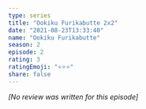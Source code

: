 ```yaml
---
type: series
title: "Ookiku Furikabutte 2x2"
date: "2021-08-23T13:33:40"
name: "Ookiku Furikabutte"
season: 2
episode: 2
rating: 3
ratingEmoji: "⭐️⭐️⭐️"
share: false
---
```


*[No review was written for this episode]*
